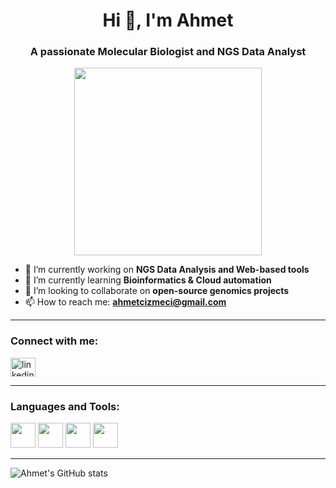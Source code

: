 <h1 align="center">Hi 👋, I'm Ahmet</h1>
<h3 align="center">A passionate Molecular Biologist and NGS Data Analyst</h3>

<p align="center">
  <img src="https://media.giphy.com/media/v1.Y2lkPTc5MGI3NjExZGI3NGEzMWQ5NTI4MzAyMjI2ZDIzNDUxNzliZjc0Y2U0YTdlNjAxYSZjdD1n/HscDLzkO8EOTmgkhQP/giphy.gif" width="300">
</p>

- 🔭 I’m currently working on **NGS Data Analysis and Web-based tools**
- 🌱 I’m currently learning **Bioinformatics & Cloud automation**
- 👯 I’m looking to collaborate on **open-source genomics projects**
- 📫 How to reach me: **ahmetcizmeci@gmail.com**

---

<h3 align="left">Connect with me:</h3>
<p align="left">
<a href="https://linkedin.com/in/ahmetcizmeci" target="blank"><img align="center" src="https://cdn.jsdelivr.net/npm/simple-icons@v3/icons/linkedin.svg" alt="linkedin" height="30" width="40" /></a>
</p>

---

<h3 align="left">Languages and Tools:</h3>
<p align="left"> 
  <img src="https://cdn.jsdelivr.net/gh/devicons/devicon/icons/python/python-original.svg" width="40" height="40"/>
  <img src="https://cdn.jsdelivr.net/gh/devicons/devicon/icons/rstudio/rstudio-original.svg" width="40" height="40"/>
  <img src="https://cdn.jsdelivr.net/gh/devicons/devicon/icons/bash/bash-original.svg" width="40" height="40"/>
  <img src="https://cdn.jsdelivr.net/gh/devicons/devicon/icons/linux/linux-original.svg" width="40" height="40"/>
</p>

---

![Ahmet's GitHub stats](https://github-readme-stats.vercel.app/api?username=ahmetcizmeci&show_icons=true&theme=radical)
